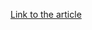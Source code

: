 [Link to the article](https://www.securityweek.com/russian-cyberspies-hacked-building-across-street-from-target-for-wi-fi-attack/)

